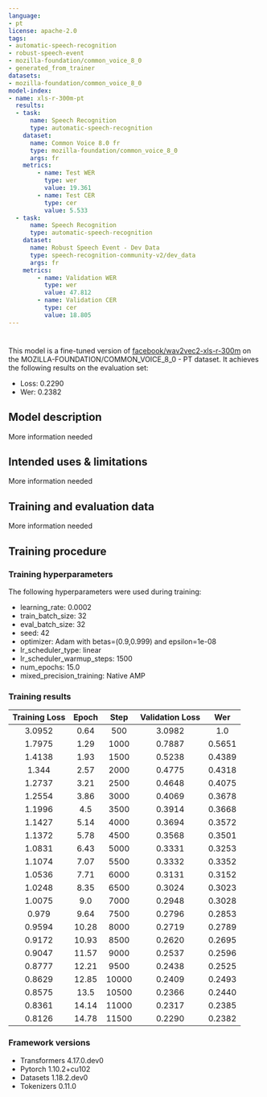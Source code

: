 ```yaml
---
language:
- pt
license: apache-2.0
tags:
- automatic-speech-recognition
- robust-speech-event
- mozilla-foundation/common_voice_8_0
- generated_from_trainer
datasets:
- mozilla-foundation/common_voice_8_0
model-index:
- name: xls-r-300m-pt
  results: 
  - task: 
      name: Speech Recognition
      type: automatic-speech-recognition
    dataset:
      name: Common Voice 8.0 fr
      type: mozilla-foundation/common_voice_8_0
      args: fr
    metrics:
        - name: Test WER
          type: wer
          value: 19.361
        - name: Test CER
          type: cer
          value: 5.533
  - task: 
      name: Speech Recognition
      type: automatic-speech-recognition
    dataset:
      name: Robust Speech Event - Dev Data
      type: speech-recognition-community-v2/dev_data
      args: fr
    metrics:
        - name: Validation WER
          type: wer
          value: 47.812 
        - name: Validation CER
          type: cer
          value: 18.805
---
```


<!-- This model card has been generated automatically according to the information the Trainer had access to. You
should probably proofread and complete it, then remove this comment. -->

# 

This model is a fine-tuned version of [facebook/wav2vec2-xls-r-300m](https://huggingface.co/facebook/wav2vec2-xls-r-300m) on the MOZILLA-FOUNDATION/COMMON_VOICE_8_0 - PT dataset.
It achieves the following results on the evaluation set:
- Loss: 0.2290
- Wer: 0.2382

## Model description

More information needed

## Intended uses & limitations

More information needed

## Training and evaluation data

More information needed

## Training procedure

### Training hyperparameters

The following hyperparameters were used during training:
- learning_rate: 0.0002
- train_batch_size: 32
- eval_batch_size: 32
- seed: 42
- optimizer: Adam with betas=(0.9,0.999) and epsilon=1e-08
- lr_scheduler_type: linear
- lr_scheduler_warmup_steps: 1500
- num_epochs: 15.0
- mixed_precision_training: Native AMP

### Training results

| Training Loss | Epoch | Step  | Validation Loss | Wer    |
|:-------------:|:-----:|:-----:|:---------------:|:------:|
| 3.0952        | 0.64  | 500   | 3.0982          | 1.0    |
| 1.7975        | 1.29  | 1000  | 0.7887          | 0.5651 |
| 1.4138        | 1.93  | 1500  | 0.5238          | 0.4389 |
| 1.344         | 2.57  | 2000  | 0.4775          | 0.4318 |
| 1.2737        | 3.21  | 2500  | 0.4648          | 0.4075 |
| 1.2554        | 3.86  | 3000  | 0.4069          | 0.3678 |
| 1.1996        | 4.5   | 3500  | 0.3914          | 0.3668 |
| 1.1427        | 5.14  | 4000  | 0.3694          | 0.3572 |
| 1.1372        | 5.78  | 4500  | 0.3568          | 0.3501 |
| 1.0831        | 6.43  | 5000  | 0.3331          | 0.3253 |
| 1.1074        | 7.07  | 5500  | 0.3332          | 0.3352 |
| 1.0536        | 7.71  | 6000  | 0.3131          | 0.3152 |
| 1.0248        | 8.35  | 6500  | 0.3024          | 0.3023 |
| 1.0075        | 9.0   | 7000  | 0.2948          | 0.3028 |
| 0.979         | 9.64  | 7500  | 0.2796          | 0.2853 |
| 0.9594        | 10.28 | 8000  | 0.2719          | 0.2789 |
| 0.9172        | 10.93 | 8500  | 0.2620          | 0.2695 |
| 0.9047        | 11.57 | 9000  | 0.2537          | 0.2596 |
| 0.8777        | 12.21 | 9500  | 0.2438          | 0.2525 |
| 0.8629        | 12.85 | 10000 | 0.2409          | 0.2493 |
| 0.8575        | 13.5  | 10500 | 0.2366          | 0.2440 |
| 0.8361        | 14.14 | 11000 | 0.2317          | 0.2385 |
| 0.8126        | 14.78 | 11500 | 0.2290          | 0.2382 |


### Framework versions

- Transformers 4.17.0.dev0
- Pytorch 1.10.2+cu102
- Datasets 1.18.2.dev0
- Tokenizers 0.11.0
